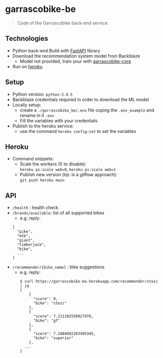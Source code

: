 # garrascobike-be
> Code of the Garrascobike back-end service


## Technologies

- Python back-end Build with [FastAPI](https://fastapi.tiangolo.com/) library
- Download the recommendation system model from Backblaze
  - Model not provided, train your with [garrascobike-core](https://github.com/pistocop/garrascobike-core)
- Run on [heroku](https://www.heroku.com/)


## Setup

- Python version: `python-3.9.5`
- Backblaze credentials required in order to download the ML model
- Locally setup:
    - create a `./garrascobike_be/.env` file coping the `.env_example` and rename in it `.env`
    - Fill the variables with your credentials
- Publish to the heroku service:
  - use the command `heroku config:set` to set the variables


## Heroku

- Command snippets:
    - Scale the workers (0 to disable): <br>
      `heroku ps:scale web=0`, `heroku ps:scale web=1`
    - Publish new version (tip: is a gitflow approach): <br>
      `git push heroku main`


## API

- `/health` : health check
- `/brands/available`: list of all supported bikes
  - e.g. reply:
  ```
  [
    "pike",
    "mtb",
    "giant",
    "timberjack",
    "bike",
    ...
  ]
  ```
- `/recommender/{bike_name}` : bike suggestions
  - e.g. reply:
    ```
    $ curl https://garrascobike-be.herokuapp.com/recommender/stoic | jq
    [
        {
          "score": 0,
          "bike": "stoic"
        },
        {
          "score": 7.211102550927978,
          "bike": "gf"
        },
        {
          "score": 7.3484692283495345,
          "bike": "superior"
        },
      ...
    ]
    ```

